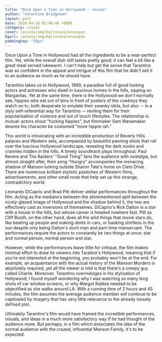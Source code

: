 ```yaml
---
title: "Once Upon a Time in Hollywood - review"
author: "Valentine Bridgeman"
layout: post
date: 2020-04-28 02:40:48 +0000
category: issue1
cover: /assets/img/bg/issue1/onceupon
bgurl: /assets/img/bg/issue1/onceupon
paddingtop: "35px"
---
```


<p id="first-paragraph">Once Upon a Time in Hollywood had all the ingredients to be a
near-perfect film. Yet, while the overall dish still tastes pretty good,
it can feel a bit like a great meal served lukewarm. I can't help but
get the sense that Tarantino was so confident in the appeal and intrigue
of this film that he didn't sell it to an audience as much as he should
have. </p>

Tarantino takes us to Hollywood, 1969, a paradise full of good looking
actors and actresses who dwell in luxurious homes in the hills, sipping
on Margaritas. Yet at the same time, there is the Hollywood we don't
normally see; hippies who eat out of bins in front of posters of the
cowboys they watch on tv, both desperate to emulate their swanky idols,
but also -- in a slyly self-referential way for Tarantino -- reviling
them for their popularisation of violence and out of touch lifestyles.
The relationship is mutual: actors shout "fucking hippies", but
filmmaker Sam Wanamaker desires his character be costumed "more
hippie-ish."

This world is intoxicating with an incredible production of Beverly
Hills palaces and Western sets, accompanied by beautiful panning shots
that roll over the luscious Hollywood landscape, revealing the dark
nooks and crannies hidden in the hills. A timely soundtrack plays
throughout; Paul Revere and The Raiders' "Good Thing" fans the audience
with nostalgia, but almost straight after, their song "Hungry"
accompanies the menacing shadow of Manson lurking outside Sharon Tate's
home on Cielo Drive. There are numerous brilliant stylistic pastiches of
Western films, advertisements, and other small nods that help set up
this strange, contradictory world.

Leonardo DiCaprio and Brad Pitt deliver stellar performances throughout
the film. Acting as the mediators between the aforementioned split
between the nicely-glazed image of Hollywood and the shadow behind it,
the two are effectively cast as inversions of themselves. DiCaprio's
Rick Dalton is a star with a house in the hills, but whose career is
headed nowhere fast. Pitt as Cliff Booth, on the other hand, does all
the wild things that movie stars do, like beating up people and making
dents in cars, or basking shirtless in the sun despite only being
Dalton's stunt man and part-time manservant. The performances require
the actors to constantly be two things at once: star and normal person,
normal person and star.

However, while the performances leave little for critique, the film
makes minimal effort to draw its viewers into Taratino's Hollywood,
meaning that if you're not interested at the beginning, you probably
won't be at the end. For example, an acquaintance with the actual
history of the Manson Murders is absolutely required, yet all the viewer
is told is that there's a creepy guy called Charlie. Moreover, Tarantino
overindulges in his stylisation of Hollywood; I found myself wondering
why I was watching so many long shots of car window screens, or why
Margot Robbie needed to be objectified as she walks around LA. With a
running time of 2 hours and 45 minutes, the film assumes the average
audience member will continue to be captivated by imagery that has very
little relevance to the already loosely defined plot.

Ultimately Tarantino's film would have framed the incredible
performances, visuals, and ideas in a much more satisfactory way if he
had thought of the audience more. But perhaps, in a film which
associates the idea of the normal audience with the crazed, influential
Manson Family, it's to be expected.
